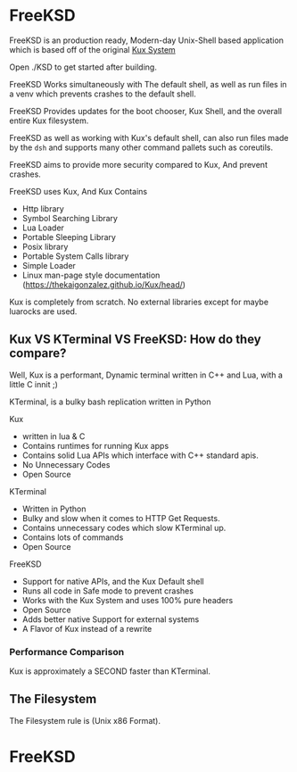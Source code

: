 # FreeKSD
FreeKSD is an production ready, Modern-day Unix-Shell based application which is based off of the original [Kux System](https://github.com/thekaigonzalez/Kux)

Open ./KSD to get started after building.

FreeKSD Works simultaneously with The default shell, as
well as run files in a venv which prevents crashes to the default shell.

FreeKSD Provides updates for the boot chooser,
Kux Shell, and the overall entire Kux filesystem.

FreeKSD as well as working with Kux's default shell,
can also run files made by the `dsh` and supports many other command pallets such as 
coreutils.

FreeKSD aims to provide more security compared to Kux,
And prevent crashes.

FreeKSD uses Kux, And Kux Contains

- Http library
- Symbol Searching Library
- Lua Loader
- Portable Sleeping Library
- Posix library
- Portable System Calls library
- Simple Loader
- Linux man-page style documentation (https://thekaigonzalez.github.io/Kux/head/)

Kux is completely from scratch. No external libraries except for maybe luarocks are used.

## Kux VS KTerminal VS FreeKSD: How do they compare?

Well, Kux is a performant, Dynamic terminal written in C++ and Lua, with a little C innit ;)

KTerminal, is a bulky bash replication written in Python

Kux

- written in lua & C
- Contains runtimes for running Kux apps
- Contains solid Lua APIs which interface with C++ standard apis.
- No Unnecessary Codes
- Open Source

KTerminal

- Written in Python
- Bulky and slow when it comes to HTTP Get Requests.
- Contains unnecessary codes which slow KTerminal up.
- Contains lots of commands
- Open Source

FreeKSD

- Support for native APIs, and the Kux Default shell
- Runs all code in Safe mode to prevent crashes
- Works with the Kux System and uses 100% pure headers
- Open Source
- Adds better native Support for external systems
- A Flavor of Kux instead of a rewrite


### Performance Comparison

Kux is approximately a SECOND faster than KTerminal.

## The Filesystem
The Filesystem rule is (Unix x86 Format).

# FreeKSD

